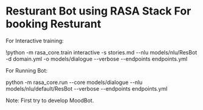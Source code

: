 # Resturant Bot using RASA Stack For booking Resturant

For Interactive training:

!python -m rasa_core.train interactive -s stories.md --nlu models/nlu/ResBot -d domain.yml -o models/dialogue --verbose --endpoints endpoints.yml

For Running Bot:

python -m rasa_core.run --core models/dialogue --nlu models/nlu/default/ResBot --verbose --endpoints endpoints.yml

Note: First try to develop MoodBot.
